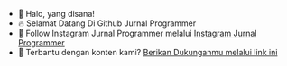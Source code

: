 - 👋 Halo, yang disana!
- 🔥 Selamat Datang Di Github Jurnal Programmer
- 🌱 Follow Instagram Jurnal Programmer melalui [Instagram Jurnal Programmer](https://www.instagram.com/jurnal.programmer/)
- 💞️ Terbantu dengan konten kami? [Berikan Dukunganmu melalui link ini](https://www.lynk.id/jurnalprogrammer)

<!---
nightmode7/nightmode7 is a ✨ special ✨ repository because its `README.md` (this file) appears on your GitHub profile.
You can click the Preview link to take a look at your changes.
--->

